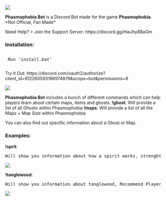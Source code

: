 ![](https://cdn.discordapp.com/attachments/809363157101314048/812684446770659368/unknown.png)
<p> <b>Phasmophobia Bot</b> is a Discord Bot made for the game <b>Phasmophobia</b>. *Not Official, Fan Made*</p>
<p> Need Help? > Join the Support Server: https://discord.gg/HwJhy88aGm </p>

<h3><b>Installation:</b></h3> 
	 <pre><p> <i>Run 'install.bat'</i></p></pre>

<p> Try It Out: https://discord.com/oauth2/authorize?client_id=812260593166974976&scope=bot&permissions=8 </p>


![](https://cdn.discordapp.com/attachments/812895798496591882/812920133001150464/MOSHED-2021-2-21-5-34-15.gif)
<p> <b>Phasmophobia Bot</b> includes a bunch of different commands which can help players learn about certain maps, items and ghosts.
	<b>!ghost</b>: Will provide a list of all Ghosts within Phasmophobia
	<b>!maps</b>: Will provide a list of all the Maps + Map Size within Phasmophobia
<p> You can also find out specific information about a Ghost or Map. </p>

<h3><b>Examples:</b></h3>
<b>!sprit</b>: 
<pre>Will show you information about how a spirit works, strenghts, weaknessses and what evidence you require.</pre>

![](https://cdn.discordapp.com/attachments/812895798496591882/812921491464650762/unknown.png)

<b>!tanglewood</b>:
<pre>Will show you information about tanglewood, Recommend Player Amount, Size and Ouji Board Spawn Locations.</pre>

![](https://cdn.discordapp.com/attachments/812895798496591882/812921910350315551/unknown.png)
